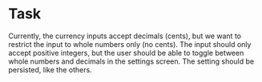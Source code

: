 # Task

Currently, the currency inputs accept decimals (cents),
but we want to restrict the input to whole numbers only (no cents).
The input should only accept positive integers, but the user should
be able to toggle between whole numbers and decimals in the settings screen.
The setting should be persisted, like the others.

